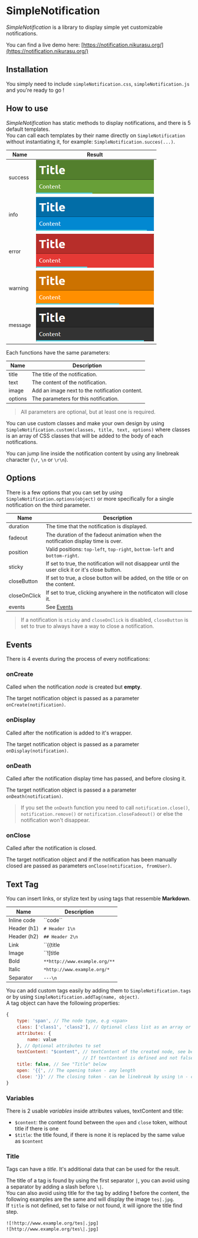 # SimpleNotification

*SimpleNotification* is a library to display simple yet customizable notifications.

You can find a live demo here: [https://notification.nikurasu.org/](https://notification.nikurasu.org/)

## Installation

You simply need to include ``simpleNotification.css``, ``simpleNotification.js`` and you're ready to go !

## How to use

*SimpleNotification* has static methods to display notifications, and there is 5 default templates.  
You can call each templates by their name directly on ``SimpleNotification`` without instantiating it, for example: ``SimpleNotification.succes(...)``.

| Name | Result |
|---|---|
| success | ![Success notification](screenshots/success.png) |
| info | ![Information notification](screenshots/info.png) |
| error | ![Error notification](screenshots/error.png) |
| warning | ![Warning notification](screenshots/warning.png) |
| message | ![Message notification](screenshots/message.png) |

Each functions have the same parameters:

| Name | Description |
|---|---|
| title | The title of the notification. |
| text | The content of the notification. |
| image | Add an image next to the notification content. |
| options | The parameters for this notification. |

> All parameters are optional, but at least one is required.

You can use custom classes and make your own design by using ``SimpleNotification.custom(classes, title, text, options)`` where classes is an array of CSS classes that will be added to the body of each notifications.

You can jump line inside the notification content by using any linebreak character (``\r``, ``\n`` or ``\r\n``).

## Options

There is a few options that you can set by using ``SimpleNotification.options(object)`` or more specifically for a single notification on the third parameter.

| Name | Description |
|---|---|
| duration | The time that the notification is displayed. |
| fadeout | The duration of the fadeout animation when the notification display time is over. |
| position | Valid positions: ``top-left``, ``top-right``, ``bottom-left`` and ``bottom-right``. |
| sticky | If set to true, the notification will not disappear until the user click it or it's close button. |
| closeButton | If set to true, a close button will be added, on the title or on the content. |
| closeOnClick | If set to true, clicking anywhere in the notificaton will close it. |
| events | See [Events](##Events) |

> If a notification is ``sticky`` and ``closeOnClick`` is disabled, ``closeButton`` is set to true to always have a way to close a notification.

## Events

There is 4 events during the process of every notifications:

### onCreate

Called when the notification *node* is created but **empty**.

The target notification object is passed as a parameter ``onCreate(notification)``.

### onDisplay

Called after the notification is added to it's wrapper.

The target notification object is passed as a parameter ``onDisplay(notification)``.

### onDeath

Called after the notification display time has passed, and before closing it.

The target notification object is passed a a parameter ``onDeath(notification)``.

> If you set the ``onDeath`` function you need to call ``notification.close()``, ``notification.remove()`` or ``notification.closeFadeout()`` or else the notification won't disappear.

### onClose

Called after the notification is closed.

The target notification object and if the notification has been manually closed are passed as parameters ``onClose(notification, fromUser)``.

## Text Tag

You can insert links, or stylize text by using tags that ressemble **Markdown**.

| Name | Description |
|---|---|
| Inline code | \`\`code\`\` |
| Header (h1) | ``# Header 1\n`` |
| Header (h2) | ``## Header 2\n`` |
| Link | ``{{title|http://www.example.org/}}`` or ``{{http://www.example.org/}}`` without title. |
| Image | ``![title|http://www.example.org/image.jpg]`` or ``![http://www.example.org/image.jpg]`` without title. |
| Bold | ``**http://www.example.org/**`` |
| Italic | ``*http://www.example.org/*`` |
| Separator | ``---\n`` |

You can add custom tags easily by adding them to ``SimpleNotification.tags`` or by using ``SimpleNotification.addTag(name, object)``.  
A tag object can have the following properties:

```javascript
{
    type: 'span', // The node type, e.g <span>
    class: ['class1', 'class2'], // Optional class list as an array or string to use
    attributes: {
        name: value
    }, // Optional attributes to set
    textContent: "$content", // textContent of the created node, see below for variables
                             // If textContent is defined and not false the content cannot have childs (nested other tags)
    title: false, // See "Title" below
    open: '{{', // The opening token - any length
    close: '}}' // The closing token - can be linebreak by using \n - can also be empty
}
```

### Variables

There is 2 usable *variables* inside attributes values, textContent and title:

* ``$content``: the content found between the ``open`` and ``close`` token, without title if there is one
* ``$title``: the title found, if there is none it is replaced by the same value as ``$content``

### Title

Tags can have a *title*. It's additional data that can be used for the result.

The title of a tag is found by using the first separator ``|``, you can avoid using a separator by adding a slash before ``\|``.  
You can also avoid using title for the tag by adding **!** before the content, the following examples are the same and will display the image ``tes|.jpg``.  
If ``title`` is not defined, set to false or not found, it will ignore the title find step.  

```
![!http://www.example.org/tes|.jpg]
![http://www.example.org/tes\|.jpg]
```
